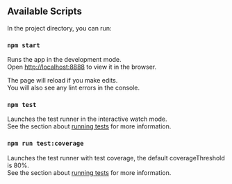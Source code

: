 ## Available Scripts

In the project directory, you can run:

### `npm start`

Runs the app in the development mode.\
Open [http://localhost:8888](http://localhost:8888) to view it in the browser.

The page will reload if you make edits.\
You will also see any lint errors in the console.

### `npm test`

Launches the test runner in the interactive watch mode.\
See the section about [running tests](https://facebook.github.io/create-react-app/docs/running-tests) for more information.


### `npm run test:coverage`

Launches the test runner with test coverage, the default coverageThreshold is 80%.\
See the section about [running tests](https://facebook.github.io/create-react-app/docs/running-tests) for more information.

